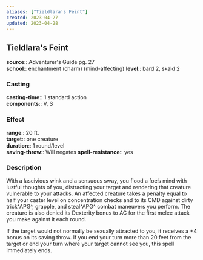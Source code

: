```yaml
---
aliases: ["Tieldlara's Feint"]
created: 2023-04-27
updated: 2023-04-28
---
```


## Tieldlara's Feint

**source**:: Adventurer's Guide pg. 27  
**school**:: enchantment (charm) (mind-affecting)
**level**:: bard 2, skald 2

### Casting

**casting-time**:: 1 standard action  
**components**:: V, S

### Effect

**range**:: 20 ft.  
**target**:: one creature  
**duration**:: 1 round/level  
**saving-throw**:: Will negates
**spell-resistance**:: yes

### Description

With a lascivious wink and a sensuous sway, you flood a foe’s mind with lustful thoughts of you, distracting your target and rendering that creature vulnerable to your attacks. An affected creature takes a penalty equal to half your caster level on concentration checks and to its CMD against dirty trick^APG^, grapple, and steal^APG^ combat maneuvers you perform. The creature is also denied its Dexterity bonus to AC for the first melee attack you make against it each round.  
  
If the target would not normally be sexually attracted to you, it receives a +4 bonus on its saving throw. If you end your turn more than 20 feet from the target or end your turn where your target cannot see you, this spell immediately ends.
